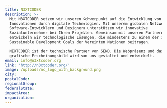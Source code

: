 ```yaml
---
title: N3XTCODER
description: >-
  Mit N3XTCODER setzen wir unseren Schwerpunkt auf die Entwicklung von sozialen
  Innovationen durch digitale Technologien. Mit unserem globalen Netzwerk von
  Software-Entwicklern und Designern unterstützen wir innovative
  Sozialunternehmer bei Ihren Projekten. Gemeinsam mit unseren Partnern
  entwickeln wir technologische Lösungen, die mindestens zu einem der 17
  Sustainable Development Goals der Vereinten Nationen beitragen.

  NEXTCODER ist der technische Partner von SEND. Die Webpräsenz und das
  grafische Erscheinungsbild wird von uns gestaltet und entwickelt.
email: info@n3xtcoder.org
link: 'http://n3xtcoder.org/'
image: /uploads/nc_logo_with_background.png
city:
postalCode:
regionalGroup:
federalState:
impactArea:
organization:
---
```


